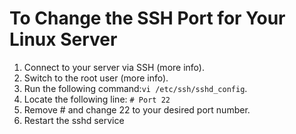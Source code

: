 # To Change the SSH Port for Your Linux Server
1. Connect to your server via SSH (more info).
2. Switch to the root user (more info).
3. Run the following command:`vi /etc/ssh/sshd_config`.
4. Locate the following line: `# Port 22`
5. Remove # and change 22 to your desired port number.
6. Restart the sshd service
